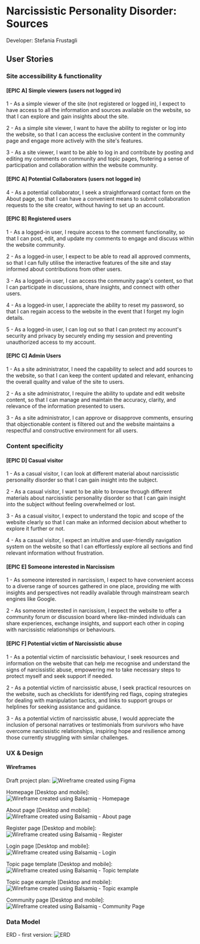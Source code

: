 # Narcissistic Personality Disorder: Sources
Developer: Stefania Frustagli

## User Stories
### Site accessibility & functionality
#### [EPIC A] Simple viewers (users not logged in) 
1 - As a simple viewer of the site (not registered or logged in), I expect to have access to all the information and sources available on the website, so that I can explore and gain insights about the site.

2 - As a simple site viewer, I want to have the ability to register or log into the website, so that I can access the exclusive content in the community page and engage more actively with the site's features.

3 - As a site viewer, I want to be able to log in and contribute by posting and editing my comments on community and topic pages, fostering a sense of participation and collaboration within the website community.

#### [EPIC A] Potential Collaborators (users not logged in) 
4 - As a potential collaborator, I seek a straightforward contact form on the About page, so that I can have a convenient means to submit collaboration requests to the site creator, without having to set up an account. 

#### [EPIC B] Registered users 
1 -  As a logged-in user, I require access to the comment functionality, so that I can post, edit, and update my comments to  engage and discuss within the website community.

2 - As a logged-in user, I expect to be able to read all approved comments, so that I can fully utilise the interactive features of the site and stay informed about contributions from other users.

3 - As a logged-in user, I can access the community page's content, so that I can participate in discussions, share insights, and connect with other users.

4 - As a logged-in user, I appreciate the ability to reset my password, so that I can regain access to the website in the event that I forget my login details.

5 - As a logged-in user, I can log out so that I can protect my account's security and privacy by securely ending my session and preventing unauthorized access to my account. 

#### [EPIC C] Admin Users 
1 - As a site administrator, I need the capability to select and add sources to the website, so that I can keep the content updated and relevant, enhancing the overall quality and value of the site to users.

2 - As a site administrator, I require the ability to update and edit website content, so that I can manage and maintain the accuracy, clarity, and relevance of the information presented to users.

3 - As a site administrator, I can approve or disapprove comments, ensuring that objectionable content is filtered out and the website maintains a respectful and constructive environment for all users.

### Content specificity
#### [EPIC D] Casual visitor 
1 - As a casual visitor, I can look at different material about narcissistic personality disorder so that I can gain insight into the subject.

2 - As a casual visitor, I want to be able to browse through different materials about narcissistic personality disorder so that I can gain insight into the subject without feeling overwhelmed or lost.

3 - As a casual visitor, I expect to understand the topic and scope of the website clearly so that I can make an informed decision about whether to explore it further or not.

4 - As a casual visitor,  I expect an intuitive and user-friendly navigation system on the website so that I can effortlessly explore all sections and find relevant information without frustration.

#### [EPIC E] Someone interested in Narcissism 
1 - As someone interested in narcissism, I expect to have convenient access to a diverse range of sources gathered in one place, providing me with insights and perspectives not readily available through mainstream search engines like Google.

2 - As someone interested in narcissism, I expect the website to offer a community forum or discussion board where like-minded individuals can share experiences, exchange insights, and support each other in coping with narcissistic relationships or behaviours.

#### [EPIC F] Potential victim of Narcissistic abuse 
1 - As a potential victim of narcissistic behaviour, I seek resources and information on the website that can help me recognise and understand the signs of narcissistic abuse, empowering me to take necessary steps to protect myself and seek support if needed.

2 - As a potential victim of narcissistic abuse, I seek practical resources on the website, such as checklists for identifying red flags, coping strategies for dealing with manipulation tactics, and links to support groups or helplines for seeking assistance and guidance.

3 - As a potential victim of narcissistic abuse, I would appreciate the inclusion of personal narratives or testimonials from survivors who have overcome narcissistic relationships, inspiring hope and resilience among those currently struggling with similar challenges.

### UX & Design
#### Wireframes
Draft project plan:
![Wireframe created using Figma](https://i.ibb.co/HNTL86J/frame.png)

Homepage [Desktop and mobile]:
![Wireframe created using Balsamiq - Homepage](https://i.ibb.co/gdnFy5q/Homepage.png)

About page [Desktop and mobile]:
![Wireframe created using Balsamiq - About page](https://i.ibb.co/rxFKB1X/About-Page.png)

Register page [Desktop and mobile]:
![Wireframe created using Balsamiq - Register](https://i.ibb.co/tXQ79jS/Register.png)

Login page [Desktop and mobile]:
![Wireframe created using Balsamiq - Login](https://i.ibb.co/MCDhRzp/Login.png)

Topic page template [Desktop and mobile]:
![Wireframe created using Balsamiq - Topic template](https://i.ibb.co/mcj6PmK/Topic-template.png)

Topic page example [Desktop and mobile]:
![Wireframe created using Balsamiq - Topic example](https://i.ibb.co/JrFm6hp/Topic-example.png)

Community page [Desktop and mobile]:
![Wireframe created using Balsamiq - Community Page](https://i.ibb.co/vPq1gvF/Community-page.png)







### Data Model
ERD - first version:
![ERD](https://i.ibb.co/c1XywtS/ERD-first-version.png)
